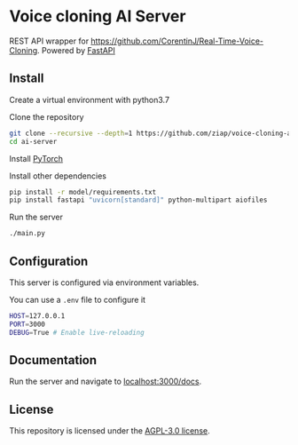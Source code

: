 # Voice cloning AI Server

REST API wrapper for <https://github.com/CorentinJ/Real-Time-Voice-Cloning>.
Powered by [FastAPI](https://fastapi.tiangolo.com)

## Install

Create a virtual environment with python3.7

Clone the repository

```bash
git clone --recursive --depth=1 https://github.com/ziap/voice-cloning-ai-server ai-server
cd ai-server
```

Install [PyTorch](https://pytorch.org/get-started/locally/)

Install other dependencies

```bash
pip install -r model/requirements.txt
pip install fastapi "uvicorn[standard]" python-multipart aiofiles
```

Run the server

```bash
./main.py
```

## Configuration

This server is configured via environment variables.

You can use a `.env` file to configure it

```bash
HOST=127.0.0.1
PORT=3000
DEBUG=True # Enable live-reloading
```

## Documentation

Run the server and navigate to <localhost:3000/docs>.

## License

This repository is licensed under the [AGPL-3.0 license](LICENSE).
